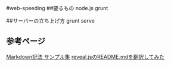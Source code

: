 #web-speeding
##要るもの
node.js
grunt

##サーバーの立ち上げ方
grunt serve

## 参考ページ
[Markdown記法 サンプル集](https://qiita.com/tbpgr/items/989c6badefff69377da7#-%E5%BC%B7%E8%AA%BFem)
[reveal.jsのREADME.mdを翻訳してみた](https://qiita.com/hilohiro/items/eab479f6dcf4a100e31b#multiplexing%E3%83%9E%E3%83%AB%E3%83%81%E3%83%97%E3%83%AC%E3%82%AF%E3%82%B9)
